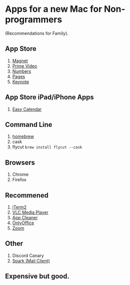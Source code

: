 # Apps for a new Mac for Non-programmers

(Recommendations for Family).


## App Store
1. [Magnet](https://apps.apple.com/us/app/magnet/id441258766?mt=12)
2. [Prime Video](https://apps.apple.com/us/app/amazon-prime-video/id545519333)
3. [Numbers](https://apps.apple.com/us/app/numbers/id409203825?mt=12)
4. [Pages](https://apps.apple.com/us/app/pages/id409201541?mt=12)
5. [Keynote](https://apps.apple.com/us/app/keynote/id409183694?mt=12)

## App Store iPad/iPhone Apps
1. [Easy Calendar](https://apps.apple.com/us/app/easy-calendar/id421724209)

## Command Line
1. [homebrew](https://brew.sh/)
2. cask
  1. flycut `brew install flycut --cask`

## Browsers
1. Chrome
2. Firefox

## Recommened
1. [iTerm2](https://iterm2.com/downloads/stable/iTerm2-3_4_16.zip)
2. [VLC Media Player](https://get.videolan.org/vlc/3.0.17.3/macosx/vlc-3.0.17.3-arm64.dmg)
3. [App Cleaner](https://freemacsoft.net/appcleaner/) 
4. [OnlyOffice](https://www.onlyoffice.com/desktop.aspx)
5. [Zoom](https://zoom.us/download#client_4meeting)


## Other
1. Discord Canary 
2. [Spark (Mail Client)](https://sparkmailapp.com/)

## Expensive but good. 
